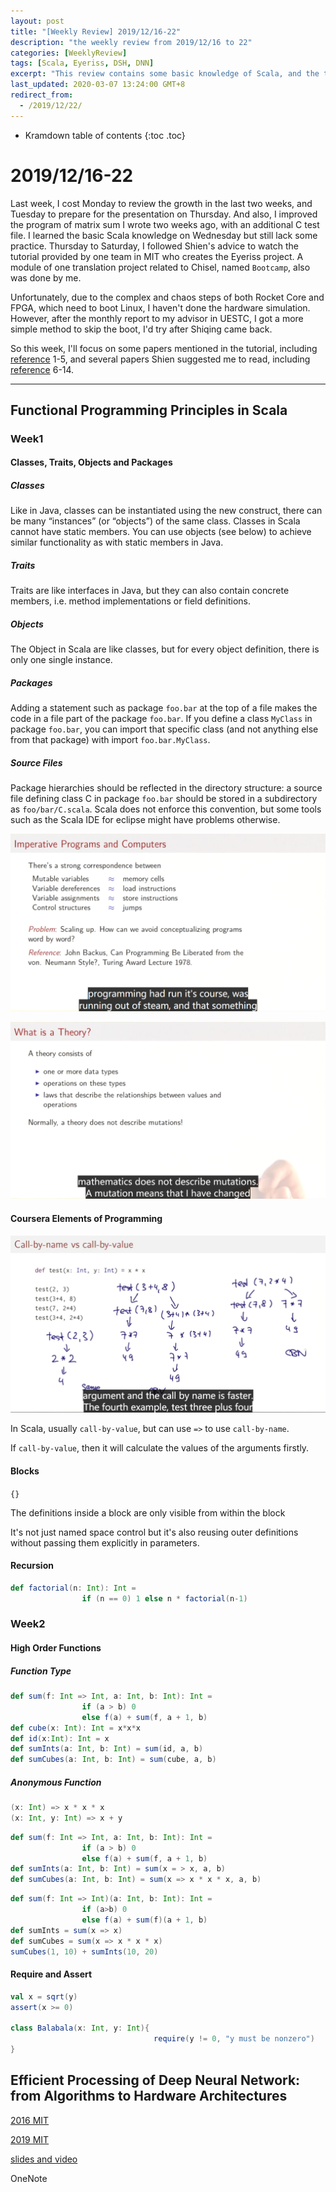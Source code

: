 ```yaml
---
layout: post
title: "[Weekly Review] 2019/12/16-22"
description: "the weekly review from 2019/12/16 to 22"
categories: [WeeklyReview]
tags: [Scala, Eyeriss, DSH, DNN]
excerpt: "This review contains some basic knowledge of Scala, and the tutorial of deep learning accelerator designs named 'Efficient Processing of Deep Neural Network: from Algorithms to Hardware Architectures'."
last_updated: 2020-03-07 13:24:00 GMT+8
redirect_from:
  - /2019/12/22/
---
```


* Kramdown table of contents
{:toc .toc}
# 2019/12/16-22

Last week, I cost Monday to review the growth in the last two weeks, and Tuesday to prepare for the presentation on Thursday. And also, I improved the program of matrix sum I wrote two weeks ago, with an additional C test file. I learned the basic Scala knowledge on Wednesday but still lack some practice. Thursday to Saturday, I followed Shien's advice to watch the tutorial provided by one team in MIT who creates the Eyeriss project. A module of one translation project related to Chisel, named `Bootcamp`, also was done by me.

Unfortunately, due to the complex and chaos steps of both Rocket Core and FPGA, which need to boot Linux, I haven't done the hardware simulation. However, after the monthly report to my advisor in UESTC, I got a more simple method to skip the boot, I'd try after Shiqing came back.

So this week, I'll focus on some papers mentioned in the tutorial, including [reference](https://github.com/SingularityKChen/Weekly_Review_in_NTU/blob/master/Reference.md) 1-5, and several papers Shien suggested me to read, including [reference](https://github.com/SingularityKChen/Weekly_Review_in_NTU/blob/master/Reference.md)  6-14.

---

## Functional Programming Principles in Scala

### Week1

#### Classes, Traits, Objects and Packages

##### Classes

Like in Java, classes can be instantiated using the new construct, there can be many “instances” (or “objects”) of the same class. Classes in Scala cannot have static members. You can use objects (see below) to achieve similar functionality as with static members in Java.

##### Traits

Traits are like interfaces in Java, but they can also contain concrete members, i.e. method implementations or field definitions.

##### Objects

The Object in Scala are like classes, but for every object definition, there is only one single instance.

##### Packages

Adding a statement such as package `foo.bar` at the top of a file makes the code in a file part of the package `foo.bar`. If you define a class `MyClass` in package `foo.bar`, you can import that specific class (and not anything else from that package) with import  `foo.bar.MyClass`.

##### Source Files

Package hierarchies should be reflected in the directory structure: a source file defining class C in package `foo.bar` should be stored in a  subdirectory as `foo/bar/C.scala`. Scala does not enforce this convention, but some tools such as the Scala IDE for eclipse might have problems otherwise.

![coursera scala programming_and_computer](https://raw.githubusercontent.com/SingularityKChen/PicUpload/master/img/20200307142444.png)

![coursera_programming_theory](https://raw.githubusercontent.com/SingularityKChen/PicUpload/master/img/20200307142507.png)

#### Coursera Elements of Programming

![coursera_elements_of_programming](https://raw.githubusercontent.com/SingularityKChen/PicUpload/master/img/20200307142533.png)

In Scala, usually `call-by-value`, but can use `=>` to use `call-by-name`.

If `call-by-value`, then it will calculate the values of the arguments firstly.

#### Blocks

`{}`

The definitions inside a block are only visible from within the block

It's not just named space control but it's also reusing outer definitions without passing them explicitly in parameters. 

#### Recursion

```scala
def factorial(n: Int): Int = 
				if (n == 0) 1 else n * factorial(n-1)
```

### Week2

#### High Order Functions

##### Function Type

```scala
def sum(f: Int => Int, a: Int, b: Int): Int =
				if (a > b) 0
				else f(a) + sum(f, a + 1, b)
def cube(x: Int): Int = x*x*x
def id(x:Int): Int = x
def sumInts(a: Int, b: Int) = sum(id, a, b)
def sumCubes(a: Int, b: Int) = sum(cube, a, b)
```

##### Anonymous Function

```scala
(x: Int) => x * x * x
(x: Int, y: Int) => x + y
```

```scala
def sum(f: Int => Int, a: Int, b: Int): Int =
				if (a > b) 0
				else f(a) + sum(f, a + 1, b)
def sumInts(a: Int, b: Int) = sum(x = > x, a, b)
def sumCubes(a: Int, b: Int) = sum(x => x * x * x, a, b)
```

```scala
def sum(f: Int => Int)(a: Int, b: Int): Int =
				if (a>b) 0
				else f(a) + sum(f)(a + 1, b)
def sumInts = sum(x => x)
def sumCubes = sum(x => x * x * x)
sumCubes(1, 10) + sumInts(10, 20)
```

#### Require and Assert

```scala
val x = sqrt(y)
assert(x >= 0)

class Balabala(x: Int, y: Int){
								require(y != 0, "y must be nonzero")
}
```

## Efficient Processing of Deep Neural Network: from Algorithms to Hardware Architectures

[2016 MIT](http://eyeriss.mit.edu/tutorial.html)

[2019 MIT](https://www.rle.mit.edu/eems/publications/tutorials/)

[slides and video](https://slideslive.com/38921492/efficient-processing-of-deep-neural-network-from-algorithms-to-hardware-architectures)

OneNote